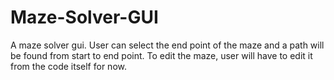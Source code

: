 # Maze-Solver-GUI
A maze solver gui. User can select the end point of the maze and a path will be found from start to end point. To edit the maze, user will have to edit it from the code itself for now.
